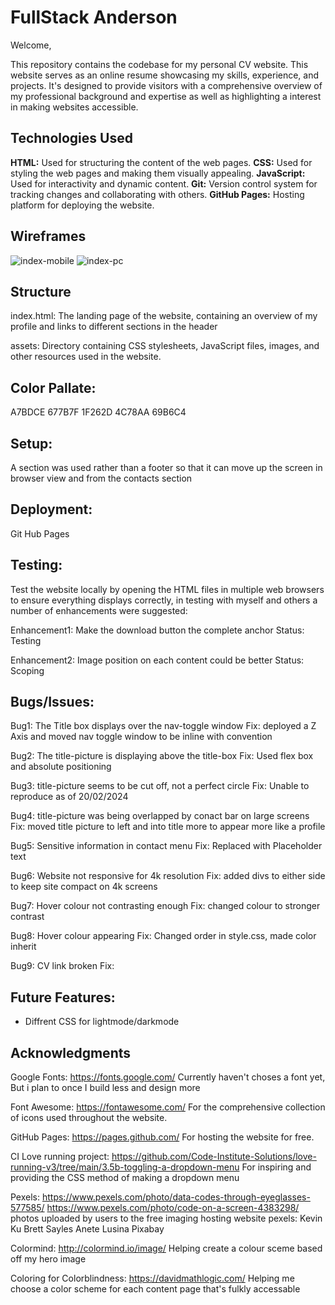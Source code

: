 # FullStack Anderson

Welcome,

This repository contains the codebase for my personal CV website. This website serves as an online resume showcasing my skills, experience, and projects. It's designed to provide visitors with a comprehensive overview of my professional background and expertise as well as highlighting a interest in making websites accessible.

## Technologies Used
**HTML:** Used for structuring the content of the web pages.
**CSS:** Used for styling the web pages and making them visually appealing.
**JavaScript:** Used for interactivity and dynamic content.
**Git:** Version control system for tracking changes and collaborating with others.
**GitHub Pages:** Hosting platform for deploying the website.

## Wireframes
![index-mobile](https://github.com/LaurieAnderson92/FullStack-Anderson/assets/155463443/0f70177f-5218-404e-a4d1-dc176310f497)
![index-pc](https://github.com/LaurieAnderson92/FullStack-Anderson/assets/155463443/c3ae0d10-76c9-49b4-ae5c-791b63da4271)

## Structure
index.html: The landing page of the website, containing an overview of my profile and links to different sections in the header


assets: Directory containing CSS stylesheets, JavaScript files, images, and other resources used in the website.

## Color Pallate:
A7BDCE
677B7F
1F262D
4C78AA
69B6C4


## Setup:
A section was used rather than a footer so that it can move up the screen in browser view and from the contacts section

## Deployment:
Git Hub Pages

## Testing:
Test the website locally by opening the HTML files in multiple web browsers to ensure everything displays correctly, in testing with myself and others a number of enhancements were suggested:

Enhancement1: Make the download button the complete anchor
Status: Testing

Enhancement2: Image position on each content could be better
Status: Scoping

## Bugs/Issues:

Bug1: The Title box displays over the nav-toggle window
Fix: deployed a Z Axis and moved nav toggle window to be inline with convention

Bug2: The title-picture is displaying above the title-box
Fix: Used flex box and absolute positioning

Bug3: title-picture seems to be cut off, not a perfect circle
Fix: Unable to reproduce as of 20/02/2024

Bug4: title-picture was being overlapped by conact bar on large screens
Fix: moved title picture to left and into title more to appear more like a profile

Bug5: Sensitive information in contact menu
Fix: Replaced with Placeholder text

Bug6: Website not responsive for 4k resolution
Fix: added divs to either side to keep site compact on 4k screens

Bug7: Hover colour not contrasting enough
Fix: changed colour to stronger contrast

Bug8: Hover colour appearing
Fix: Changed order in style.css, made color inherit

Bug9: CV link broken
Fix:

## Future Features:
- Diffrent CSS for lightmode/darkmode

## Acknowledgments
Google Fonts: https://fonts.google.com/
Currently haven't choses a font yet, But i plan to once I build less and design more

Font Awesome: https://fontawesome.com/
For the comprehensive collection of icons used throughout the website.

GitHub Pages: https://pages.github.com/
For hosting the website for free.

CI Love running project: https://github.com/Code-Institute-Solutions/love-running-v3/tree/main/3.5b-toggling-a-dropdown-menu
For inspiring and providing the CSS method of making a dropdown menu

Pexels: https://www.pexels.com/photo/data-codes-through-eyeglasses-577585/ https://www.pexels.com/photo/code-on-a-screen-4383298/
photos uploaded by users to the free imaging hosting website pexels:
Kevin Ku 
Brett Sayles
Anete Lusina
Pixabay

Colormind: http://colormind.io/image/
Helping create a colour sceme based off my hero image

Coloring for Colorblindness: https://davidmathlogic.com/
Helping me choose a color scheme for each content page that's fulkly accessable
